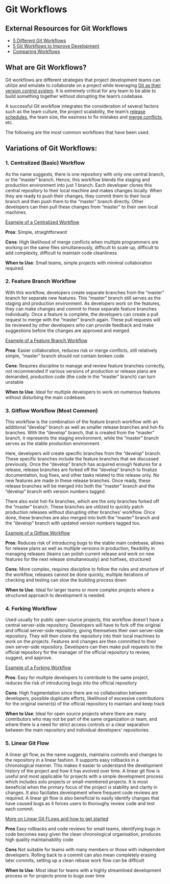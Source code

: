 # Git Workflows

## External Resources for Git Workflows
* [5 Different Git Workflows](https://medium.com/javarevisited/5-different-git-workflows-50f75d8783a7)
* [5 Git Workflows to Improve Development](https://rovitpm.com/5-git-workflows-to-improve-development/)
* [Comparing Workflows](https://www.atlassian.com/git/tutorials/comparing-workflows)

## What are Git Workflows?
Git workflows are different strategies that project development teams can utilize and emulate to collaborate on a project while leveraging [Git as their version control system](https://www.knowledgehut.com/tutorials/git-tutorial/introduction-to-git). It is extremely critical for any team to be able to build something together without disrupting the team’s codebase.

A successful Git workflow integrates the consideration of several factors such as the team culture, the project scalability, the team’s [release schedules](https://asana.com/resources/release-management), the team size, the easiness to fix mistakes and [merge conflicts](https://www.simplilearn.com/tutorials/git-tutorial/merge-conflicts-in-git), etc.

The following are the most common workflows that have been used.

## Variations of Git Workflows:

### 1. Centralized (Basic) Workflow
As the name suggests, there is one repository with only one central branch, or the “master” branch. Hence, this workflow blends the staging and production environment into just 1 branch. Each developer clones this central repository to their local machine and makes changes locally. When they are ready to push their changes, they commit them to their local branch and then push them to the “master” branch directly. Other developers can then pull these changes from “master” to their own local machines.

[Example of a Centralized Workflow](https://www.atlassian.com/git/tutorials/comparing-workflows#centralized-workflow)

**Pros**: Simple, straightforward

**Cons**: High likelihood of merge conflicts when multiple programmers are working on the same files simultaneously, difficult to scale up, difficult to add complexity, difficult to maintain code cleanliness

**When to Use**: Small teams, simple projects with minimal collaboration required.

### 2. Feature Branch Workflow
With this workflow, developers create separate branches from the “master” branch for separate new features. This “master” branch still serves as the staging and production environment. As developers work on the features, they can make changes and commit to these separate feature branches individually. Once a feature is complete, the developers can create a pull request to merge with the “master” branch again. These pull requests will be reviewed by other developers who can provide feedback and make suggestions before the changes are approved and merged.

[Example of a Feature Branch Workflow](https://www.atlassian.com/git/tutorials/comparing-workflows/feature-branch-workflow)

**Pros**: Easier collaboration, reduces risk or merge conflicts, still relatively simple, “master” branch should not contain broken code

**Cons**: Requires discipline to manage and review feature branches correctly, not recommended if various versions of production or release plans are demanded, production code (the code in the “master” branch) can turn unstable 

**When to Use**: Ideal for multiple developers to work on numerous features without disturbing the main codebase.

### 3. Gitflow Workflow (Most Common)
This workflow is the combination of the feature branch workflow with an additional “develop” branch as well as smaller release branches and hot-fix branches. With the “develop” branch, that is created from the “master” branch, it represents the staging environment, while the “master” branch serves as the stable production environment. 

Here, developers will create specific branches from the “develop” branch. These specific branches include the feature branches that we discussed previously. Once the “develop” branch has acquired enough features for a release, release branches are forked off the “develop” branch to finalize documentation, bug fixes, and other tasks related to this release only. No new features are made in these release branches. Once ready, these release branches will be merged into both the “master” branch and the “develop” branch with version numbers tagged.

There also exist hot-fix branches, which are the only branches forked off the “master” branch. These branches are utilized to quickly patch production releases without disrupting other branches’ workflow. Once done, these branches are also merged into both the “master” branch and the “develop” branch with updated version numbers tagged too.

[Example of a Gitflow Workflow](https://www.atlassian.com/git/tutorials/comparing-workflows/gitflow-workflow)

**Pros**: Reduces risk of introducing bugs to the stable main codebase, allows for release plans as well as multiple versions in production, flexibility in managing releases (teams can polish current release and work on new features for the next release simultaneously) and hotfixes, structured

**Cons**: More complex, requires discipline to follow the rules and structure of the workflow, releases cannot be done quickly, multiple iterations of checking and testing can slow the building process down

**When to Use**: Ideal for larger teams or more complex projects where a structured approach to development is needed.

### 4. Forking Workflow
Used usually for public open-source projects, this workflow doesn’t have a central server-side repository. Developers will have to fork off the original and official server-side repository, giving themselves their own server-side repository. They will then clone the repository into their local machines to work on the projects. Features and changes are then committed to their own server-side repository. Developers can then make pull requests to the official repository for the manager of the official repository to review, suggest, and approve. 

[Example of a Forking Workflow](https://www.atlassian.com/git/tutorials/comparing-workflows/forking-workflow)

**Pros**: Easy for multiple developers to contribute to the same project, reduces the risk of introducing bugs into the official repository

**Cons**: High fragmentation since there are no collaboration between developers, possible duplicate efforts, likelihood of excessive contributions for the original owner(s) of the official repository to maintain and keep track

**When to Use**: Ideal for open source projects where there are many contributors who may not be part of the same organization or team, and where there is a need for strict access controls or a clear separation between the main repository and individual developers' repositories.


### 5. Linear Git Flow
A linear git flow, as the name suggests, maintains commits and changes to the repository in a linear fashion. It supports easy rollbacks in a chronological manner. This makes it easier to understand the development history of the project and how it has evolved over time. A linear git flow is useful and most applicable for projects with a simple development process which includes solo projects or small-membered projects. It is most beneficial when the primary focus of the project is stability and clarity in changes. It also faciliates development where frequent code reviews are required. A linear git flow is also beneficial to easily identify changes that have caused bugs as it forces users to thoroughy review code and test each commit.

[More on Linear Git FLows and how to get started](https://www.bitsnbites.eu/a-tidy-linear-git-history/)

**Pros** Easy rollbacks and code reviews for small teams, identifying bugs in code becomes easy given the clean chronological organisation, produces high quality maintainability code

**Cons** Not suitable for teams with many members or those with independent developers. Rolling back to a commit can also mean completely erasing later commits, setting up a clean rebase work flow can be difficult

**When to Use**: Most ideal for teams with a highly streamlined development process or for projects prone to bugs over time
